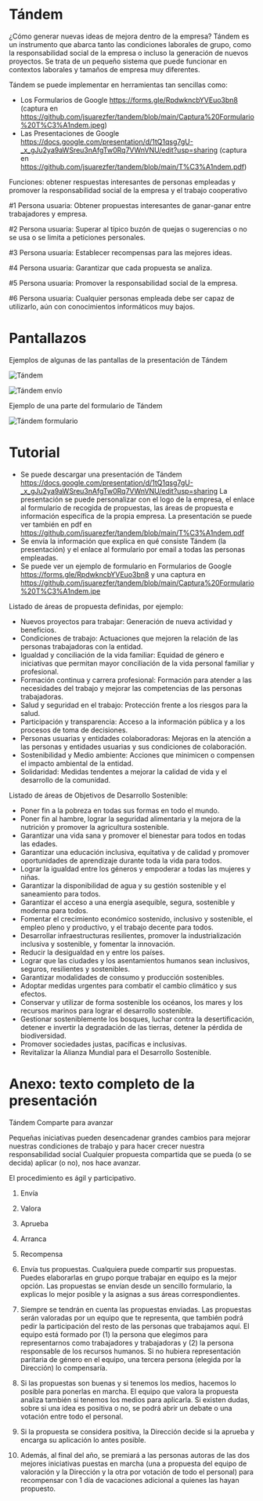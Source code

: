 # Tándem

¿Cómo generar nuevas ideas de mejora dentro de la empresa? Tándem es un instrumento que abarca tanto las condiciones laborales de grupo, como la responsabilidad social de la empresa o incluso la generación de nuevos proyectos. Se trata de un pequeño sistema que puede funcionar en contextos laborales y tamaños de empresa muy diferentes.

Tándem se puede implementar en herramientas tan sencillas como:
- Los Formularios de Google https://forms.gle/RpdwkncbYVEuo3bn8 (captura en https://github.com/jsuarezfer/tandem/blob/main/Captura%20Formulario%20T%C3%A1ndem.jpeg) 
- Las Presentaciones de Google https://docs.google.com/presentation/d/1tQ1qsg7gU-_x_gJu2ya9aWSreu3nAfgTw0Rq7VWnVNU/edit?usp=sharing (captura en https://github.com/jsuarezfer/tandem/blob/main/T%C3%A1ndem.pdf)

Funciones: obtener respuestas interesantes de personas empleadas y promover la responsabilidad social de la empresa y el trabajo cooperativo


#1 Persona usuaria: Obtener propuestas interesantes de ganar-ganar entre trabajadores y empresa.

#2 Persona usuaria: Superar al típico buzón de quejas o sugerencias o no se usa o se limita a peticiones personales.

#3 Persona usuaria: Establecer recompensas para las mejores ideas.

#4 Persona usuaria: Garantizar que cada propuesta se analiza.

#5 Persona usuaria: Promover la responsabilidad social de la empresa.

#6 Persona usuaria: Cualquier personas empleada debe ser capaz de utilizarlo, aún con conocimientos informáticos muy bajos.


# Pantallazos

Ejemplos de algunas de las pantallas de la presentación de Tándem

![Tándem](https://user-images.githubusercontent.com/23242976/158028127-048190a7-374f-4aaf-b37e-73acd9f695fa.png)

![Tándem envío](https://user-images.githubusercontent.com/23242976/158028148-c8357e9d-34cc-4151-809a-992d1bd54c24.png)

Ejemplo de una parte del formulario de Tándem

![Tándem formulario](https://user-images.githubusercontent.com/23242976/158028185-21c181ca-a067-4294-89a5-31911ed056f0.png)

# Tutorial

- Se puede descargar una presentación de Tándem https://docs.google.com/presentation/d/1tQ1qsg7gU-_x_gJu2ya9aWSreu3nAfgTw0Rq7VWnVNU/edit?usp=sharing La presentación se puede personalizar con el logo de la empresa, el enlace al formulario de recogida de propuestas, las áreas de propuesta e información específica de la propia empresa. La presentación se puede ver también en pdf en https://github.com/jsuarezfer/tandem/blob/main/T%C3%A1ndem.pdf
- Se envía la información que explica en qué consiste Tándem (la presentación) y el enlace al formulario por email a todas las personas empleadas.
- Se puede ver un ejemplo de formulario en Formularios de Google https://forms.gle/RpdwkncbYVEuo3bn8 y una captura en https://github.com/jsuarezfer/tandem/blob/main/Captura%20Formulario%20T%C3%A1ndem.jpe

Listado de áreas de propuesta definidas, por ejemplo:
- Nuevos proyectos para trabajar: Generación de nueva actividad y beneficios.
- Condiciones de trabajo: Actuaciones que mejoren la relación de las personas trabajadoras con la entidad.
- Igualdad y conciliación de la vida familiar: Equidad de género e iniciativas que permitan mayor conciliación de la vida personal familiar y profesional.
- Formación continua y carrera profesional: Formación para atender a las necesidades del trabajo y mejorar las competencias de las personas trabajadoras.
- Salud y seguridad en el trabajo: Protección frente a los riesgos para la salud.
- Participación y transparencia: Acceso a la información pública y a los procesos de toma de decisiones.
- Personas usuarias y entidades colaboradoras: Mejoras en la atención a las personas y entidades usuarias y sus condiciones de colaboración.
- Sostenibilidad y Medio ambiente: Acciones que minimicen o compensen el impacto ambiental de la entidad.
- Solidaridad: Medidas tendentes a mejorar la calidad de vida y el desarrollo de la comunidad.

Listado de áreas de Objetivos de Desarrollo Sostenible:
- Poner fin a la pobreza en todas sus formas en todo el mundo.
- Poner fin al hambre, lograr la seguridad alimentaria y la mejora de la nutrición y promover la agricultura sostenible.
- Garantizar una vida sana y promover el bienestar para todos en todas las edades.
- Garantizar una educación inclusiva, equitativa y de calidad y promover oportunidades de aprendizaje durante toda la vida para todos.
- Lograr la igualdad entre los géneros y empoderar a todas las mujeres y niñas.
- Garantizar la disponibilidad de agua y su gestión sostenible y el saneamiento para todos.
- Garantizar el acceso a una energía asequible, segura, sostenible y moderna para todos.
- Fomentar el crecimiento económico sostenido, inclusivo y sostenible, el empleo pleno y productivo, y el trabajo decente para todos.
- Desarrollar infraestructuras resilientes, promover la industrialización inclusiva y sostenible, y fomentar la innovación.
- Reducir la desigualdad en y entre los países.
- Lograr que las ciudades y los asentamientos humanos sean inclusivos, seguros, resilientes y sostenibles.
- Garantizar modalidades de consumo y producción sostenibles.
- Adoptar medidas urgentes para combatir el cambio climático y sus efectos.
- Conservar y utilizar de forma sostenible los océanos, los mares y los recursos marinos para lograr el desarrollo sostenible.
- Gestionar sosteniblemente los bosques, luchar contra la desertificación, detener e invertir la degradación de las tierras, detener la pérdida de biodiversidad.
- Promover sociedades justas, pacíficas e inclusivas.
- Revitalizar la Alianza Mundial para el Desarrollo Sostenible.

# Anexo: texto completo de la presentación

Tándem
Comparte para avanzar

Pequeñas iniciativas pueden desencadenar grandes cambios para mejorar nuestras condiciones de trabajo y para hacer crecer nuestra responsabilidad social
Cualquier propuesta compartida que se pueda (o se decida) aplicar (o no), nos hace avanzar. 

El procedimiento es ágil y participativo.

1. Envía
2. Valora
3. Aprueba
4. Arranca
5. Recompensa

1. Envía tus propuestas.  Cualquiera puede compartir sus propuestas. Puedes elaborarlas en grupo porque trabajar en equipo es la mejor opción. Las propuestas se envían desde un sencillo formulario, la explicas lo mejor posible y la asignas a sus áreas correspondientes.
2. Siempre se tendrán en cuenta las propuestas enviadas. Las propuestas serán valoradas por un equipo que te representa, que también podrá pedir la participación del resto de las personas que trabajamos aquí. El equipo está formado por (1) la persona que elegimos para representarnos como trabajadores y trabajadoras y (2) la persona responsable de los recursos humanos. Si no hubiera representación paritaria de género en el equipo, una tercera persona (elegida por la Dirección) lo compensaría.
3. Si las propuestas son buenas y si tenemos los medios, hacemos lo posible para ponerlas en marcha. El equipo que valora la propuesta analiza también si tenemos los medios para aplicarla. Si existen dudas, sobre si una idea es positiva o no, se podrá abrir un debate o una votación entre todo el personal.
4. Si la propuesta se considera positiva, la Dirección decide si la aprueba y encarga su aplicación lo antes posible.
5. Además, al final del año, se premiará a las personas autoras de las dos mejores iniciativas puestas en marcha (una a propuesta del equipo de valoración y la Dirección y la otra por votación de todo el personal) para recompensar con 1 día de vacaciones adicional a quienes las hayan propuesto.
